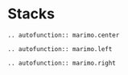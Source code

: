 # Stacks

```{eval-rst}
.. autofunction:: marimo.center
```

```{eval-rst}
.. autofunction:: marimo.left
```

```{eval-rst}
.. autofunction:: marimo.right
```
